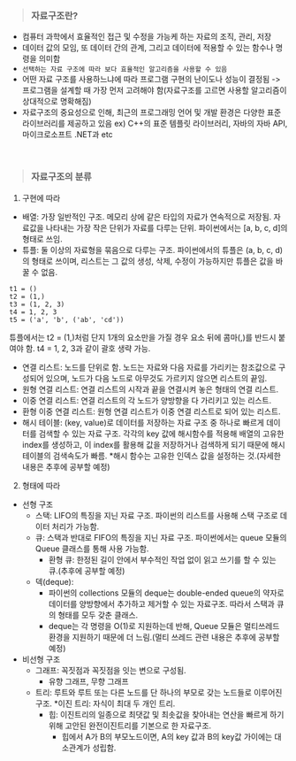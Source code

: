 > ### 자료구조란?
- 컴퓨터 과학에서 효율적인 접근 및 수정을 가능케 하는 자료의 조직, 관리, 저장
- 데이터 값의 모임, 또 데이터 간의 관계, 그리고 데이터에 적용할 수 있는 함수나 명령을 의미함
- `선택하는 자료 구조에 따라 보다 효율적인 알고리즘을 사용할 수 있음`
- 어떤 자료 구조를 사용하느냐에 따라 프로그램 구현의 난이도나 성능이 결정됨
-> 프로그램을 설계할 때 가장 먼저 고려해야 함(자료구조를 고르면 사용할 알고리즘이 상대적으로 명확해짐)
- 자료구조의 중요성으로 인해, 최근의 프로그래밍 언어 및 개발 환경은 다양한 표준 라이브러리를 제공하고 있음
ex) C++의 표준 템플릿 라이브러리, 자바의 자바 API, 마이크로소프트 .NET과 etc
<br/> 

> ###  자료구조의 분류

1. 구현에 따라
- 배열: 가장 일반적인 구조. 메모리 상에 같은 타입의 자료가 연속적으로 저장됨. 자료값을 나타내는 가장 작은 단위가 자료를 다루는 단위. 파이썬에서는 [a, b, c, d]의 형태로 쓰임.
- 튜플: 둘 이상의 자료형을 묶음으로 다루는 구조. 파이썬에서의 튜플은 (a, b, c, d)의 형태로 쓰이며, 리스트는 그 값의 생성, 삭제, 수정이 가능하지만 튜플은 값을 바꿀 수 없음.
```
t1 = ()
t2 = (1,)
t3 = (1, 2, 3)
t4 = 1, 2, 3
t5 = ('a', 'b', ('ab', 'cd'))
```
튜플에서는 t2 = (1,)처럼 단지 1개의 요소만을 가질 경우 요소 뒤에 콤마(,)를 반드시 붙여야 함.
t4 = 1, 2, 3과 같이 괄호 생략 가능.

- 연결 리스트: 노드를 단위로 함. 노드는 자료와 다음 자료를 가리키는 참조값으로 구성되어 있으며, 노드가 다음 노드로 아무것도 가르키지 않으면 리스트의 끝임.
- 원형 연결 리스트: 연결 리스트의 시작과 끝을 연결시켜 놓은 형태의 연결 리스트.
- 이중 연결 리스트: 연결 리스트의 각 노드가 양방향을 다 가리키고 있는 리스트.
- 환형 이중 연결 리스트: 원형 연결 리스트가 이중 연결 리스트로 되어 있는 리스트. 
- 해시 테이블: (key, value)로 데이터를 저장하는 자료 구조 중 하나로 빠르게 데이터를 검색할 수 있는 자료 구조. 각각의 key 값에 해시함수를 적용해 배열의 고유한 index를 생성하고, 이 index를 활용해 값을 저장하거나 검색하게 되기 때문에 해시 테이블의 검색속도가 빠름.
  *해시 함수는 고유한 인덱스 값을 설정하는 것.(자세한 내용은 추후에 공부할 예정)

2. 형태에 따라
- 선형 구조
  - 스택: LIFO의 특징을 지닌 자료 구조. 파이썬의 리스트를 사용해 스택 구조로 데이터 처리가 가능함.
  - 큐: 스택과 반대로 FIFO의 특징을 지닌 자료 구조. 파이썬에서는 queue 모듈의 Queue 클래스를 통해 사용 가능함.
    - 환형 큐: 한정된 길이 안에서 부수적인 작업 없이 읽고 쓰기를 할 수 있는 큐.(추후에 공부할 예정)
  - 덱(deque): 
    -  파이썬의 collections 모듈의 deque는 double-ended queue의 약자로 데이터를 양방향에서 추가하고 제거할 수 있는 자료구조. 따라서 스택과 큐의 형태를 모두 갖춘 클래스.
    - deque는 각 명령을 O(1)로 지원하는데 반해, Queue 모듈은 멀티쓰레드 환경을 지원하기 때문에 더 느림.(멀티 쓰레드 관련 내용은 추후에 공부할 예정)
- 비선형 구조
  - 그래프: 꼭짓점과 꼭짓점을 잇는 변으로 구성됨.
    - 유향 그래프, 무향 그래프
  - 트리: 루트와 루트 또는 다른 노드를 단 하나의 부모로 갖는 노드들로 이루어진 구조.
     *이진 트리: 자식이 최대 두 개인 트리.
    - 힙: 이진트리의 일종으로 최댓값 및 최솟값을 찾아내는 연산을 빠르게 하기 위해 고안된 완전이진트리를 기본으로 한 자료구조.
      * 힙에서 A가 B의 부모노드이면, A의 key 값과 B의 key값 가이에는 대소관계가 성립함.
